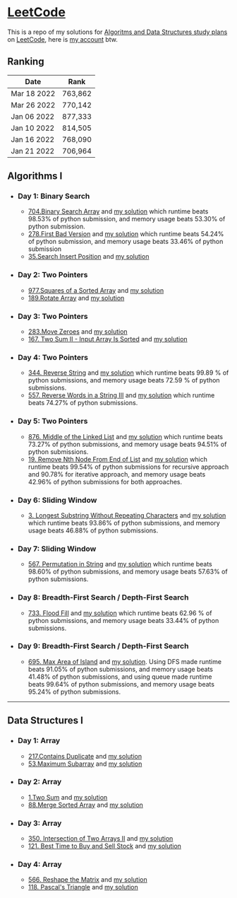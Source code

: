 # [LeetCode](https://leetcode.com/)

This is a repo of my solutions for [Algoritms and Data Structures study plans](https://leetcode.com/study-plan) 
on [LeetCode](https://leetcode.com/), here is [my account](https://leetcode.com/MahmoudAbdullah99/) btw.

## Ranking
| Date             | Rank        |
| ---------------- | ----------- |
| Mar 18 2022      | 763,862     |
| Mar 26 2022      | 770,142     |
| Jan 06 2022      | 877,333     |
| Jan 10 2022      | 814,505     |
| Jan 16 2022      | 768,090     |
| Jan 21 2022      | 706,964     |

## Algorithms I

* ### Day 1: Binary Search
  - [704.Binary Search Array](https://leetcode.com/problems/binary-search/) and [my solution](https://github.com/MahmoudAbdullah99/Problem-Solving/blob/master/LeetCode/Day-001/leetcode-704.Binary-Search.py) which runtime beats 98.53% of python submission, and memory usage beats 53.30% of python submission.
  - [278.First Bad Version](https://leetcode.com/problems/first-bad-version/) and [my solution](https://github.com/MahmoudAbdullah99/Problem-Solving/blob/master/LeetCode/Day-001/leetcode-278.First-Bad-Version.py) which runtime beats 54.24% of python submission, and memory usage beats 33.46% of python submission
  - [35.Search Insert Position](https://leetcode.com/problems/search-insert-position/) and [my solution](https://github.com/MahmoudAbdullah99/Problem-Solving/blob/master/LeetCode/Day-001/leetcode-35.Search-Insert-Position.py)

* ### Day 2: Two Pointers
  - [977.Squares of a Sorted Array](https://leetcode.com/problems/squares-of-a-sorted-array/) and [my solution](https://github.com/MahmoudAbdullah99/Problem-Solving/blob/master/LeetCode/Day-003/leetcode-977.Squares%20of-a-Sorted-Array.py)
  - [189.Rotate Array](https://leetcode.com/problems/rotate-array/) and [my solution](https://github.com/MahmoudAbdullah99/Problem-Solving/blob/master/LeetCode/Day-003/leetcode-189.Rotate-Array.py)

* ### Day 3: Two Pointers
  - [283.Move Zeroes](https://leetcode.com/problems/move-zeroes/) and [my solution](https://github.com/MahmoudAbdullah99/Problem-Solving/blob/master/LeetCode/Day-005/leetcode-283.Move-Zeroes.py)
  - [167. Two Sum II - Input Array Is Sorted](https://leetcode.com/problems/two-sum-ii-input-array-is-sorted/) and [my solution](https://github.com/MahmoudAbdullah99/Problem-Solving/blob/master/LeetCode/Day-005/leetcode-167.Two-Sum-II-Input-Array-Is-Sorted.py)

* ### Day 4: Two Pointers
  - [344. Reverse String](https://leetcode.com/problems/reverse-words-in-a-string-iii/) and [my solution](https://github.com/MahmoudAbdullah99/Problem-Solving/blob/master/LeetCode/Day-007/leetcode-344.Reverse-String.py) which runtime beats 99.89 % of python submissions, and memory usage beats 72.59 % of python submissions.
  - [557. Reverse Words in a String III](https://leetcode.com/problems/reverse-string/) and [my solution](https://github.com/MahmoudAbdullah99/Problem-Solving/blob/master/LeetCode/Day-007/leetcode-557.Reverse-Words-in-a-String-III.py) which runtime beats 74.27% of python submissions.

* ### Day 5: Two Pointers
  - [876. Middle of the Linked List](https://leetcode.com/problems/middle-of-the-linked-list/) and [my solution](https://github.com/MahmoudAbdullah99/Problem-Solving/blob/master/LeetCode/Day-009/leetcode-876.Middle-of-the-Linked-List.py) which runtime beats 73.27% of python submissions, and memory usage beats 94.51% of python submissions.
  - [19. Remove Nth Node From End of List](https://leetcode.com/problems/remove-nth-node-from-end-of-list/) and [my solution](https://github.com/MahmoudAbdullah99/Problem-Solving/blob/master/LeetCode/Day-009/leetcode-19.Remove-Nth-Node-From-End-of-List.py) which runtime beats 99.54% of python submissions for recursive approach and 90.78% for iterative approach, and memory usage beats 42.96% of python submissions for both approaches.

* ### Day 6: Sliding Window
  - [3. Longest Substring Without Repeating Characters](https://leetcode.com/problems/longest-substring-without-repeating-characters/) and [my solution](https://github.com/MahmoudAbdullah99/Problem-Solving/blob/master/LeetCode/Day-010/leetcode-3.Longest-Substring-Without-Repeating-Characters.py) which runtime beats 93.86% of python submissions, and memory usage beats 46.88% of python submissions.

* ### Day 7: Sliding Window
  - [567. Permutation in String](https://leetcode.com/problems/permutation-in-string/) and [my solution](https://github.com/MahmoudAbdullah99/Problem-Solving/blob/master/LeetCode/Day-011/leetcode-567.Permutation-in-String.py) which runtime beats 98.60% of python submissions, and memory usage beats 57.63% of python submissions.

* ### Day 8: Breadth-First Search / Depth-First Search
  - [733. Flood Fill](https://leetcode.com/problems/flood-fill/) and [my solution](https://github.com/MahmoudAbdullah99/Problem-Solving/blob/master/LeetCode/Day-012/leetcode-733.Flood-Fill.py) which runtime beats 62.96 % of python submissions, and memory usage beats 33.44% of python submissions.

* ### Day 9: Breadth-First Search / Depth-First Search
  - [695. Max Area of Island](https://leetcode.com/problems/max-area-of-island/) and [my solution](https://github.com/MahmoudAbdullah99/Problem-Solving/blob/master/LeetCode/Day-013/leetcode-695.Max-Area-of-Island.py). Using DFS made runtime beats 91.05% of python submissions, and memory usage beats 41.48% of python submissions, and using queue made runtime beats 99.64% of python submissions, and memory usage beats 95.24% of python submissions.

***


## Data Structures I

* ### Day 1: Array
  - [217.Contains Duplicate](https://leetcode.com/problems/contains-duplicate/) and [my solution](https://github.com/MahmoudAbdullah99/Problem-Solving/blob/master/LeetCode/Day-002/leetcode-217.Contains-Duplicate.py)
  - [53.Maximum Subarray](https://leetcode.com/problems/maximum-subarray/) and [my solution](https://github.com/MahmoudAbdullah99/Problem-Solving/blob/master/LeetCode/Day-002/leetcode-53.Maximum-Subarray.py)

* ### Day 2: Array
  - [1.Two Sum](https://leetcode.com/problems/two-sum/) and [my solution](https://github.com/MahmoudAbdullah99/Problem-Solving/blob/master/LeetCode/Day-004/leetcode-1.Two-Sum.py)
  - [88.Merge Sorted Array](https://leetcode.com/problems/merge-sorted-array/) and [my solution](https://github.com/MahmoudAbdullah99/Problem-Solving/blob/master/LeetCode/Day-004/leetcode-88.Merge-Sorted-Array.py)

* ### Day 3: Array
  - [350. Intersection of Two Arrays II](https://leetcode.com/problems/intersection-of-two-arrays-ii/) and [my solution](https://github.com/MahmoudAbdullah99/Problem-Solving/blob/master/LeetCode/Day-006/leetcode-350.Intersection-of-Two-Arrays-II.py)
  - [121. Best Time to Buy and Sell Stock](https://leetcode.com/problems/best-time-to-buy-and-sell-stock/) and [my solution](https://github.com/MahmoudAbdullah99/Problem-Solving/blob/master/LeetCode/Day-006/leetcode-121.Best-Time-to-Buy-and-Sell-Stock.py)

* ### Day 4: Array
  - [566. Reshape the Matrix](https://leetcode.com/problems/reshape-the-matrix/) and [my solution](https://github.com/MahmoudAbdullah99/Problem-Solving/blob/master/LeetCode/Day-008/leetcode-566.Reshape-the-Matrix.py)
  - [118. Pascal's Triangle](https://leetcode.com/problems/pascals-triangle/) and [my solution](https://github.com/MahmoudAbdullah99/Problem-Solving/blob/master/LeetCode/Day-008/leetcode-118.Pascal-Triangle.py)
